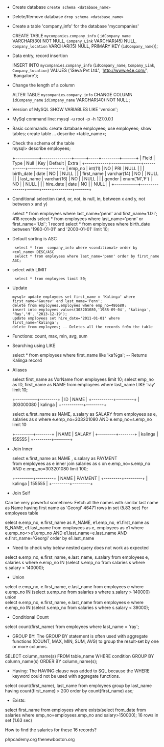 * Create database `create schema <database_name>`
* Delete/Remove database `drop schema <database_name>`
* Create a table 'company_info' for the database 'mycompanies'

    
    CREATE TABLE `mycompanies`.`company_info` (
    `idCompany_name` VARCHAR(30) NOT NULL,
    `Company_Link` VARCHAR(45) NULL,
    `Company_location` VARCHAR(15) NULL,
    PRIMARY KEY (`idCompany_name`));

* Data entry, record insertion 

	INSERT INTO `mycompanies`.`company_info` (`idCompany_name`, `Company_Link`, `Company_location`) 
	VALUES ('iSeva Pvt Ltd.', 'http://www.e4e.com/', 'Bangalore');

* Change the length of a column

	ALTER TABLE `mycompanies`.`company_info` 
	CHANGE COLUMN `idCompany_name` `idCompany_name` VARCHAR(40) NOT NULL ;
	
* Version of MySQL
	SHOW VARIABLES LIKE 'version';
	
* MySql command line:
 	mysql -u root -p -h 127.0.0.1

* Basic commands:
 	create database employees;
 	use employees;
 	show tables;
 	create table ...
    describe <table_name>;

* Check the schema of the table    
mysql> describe employees;

    
    +------------+---------------+------+-----+---------+-------+
    | Field      | Type          | Null | Key | Default | Extra |
    +------------+---------------+------+-----+---------+-------+
    | emp_no     | int(11)       | NO   | PRI | NULL    |       |
    | birth_date | date          | NO   |     | NULL    |       |
    | first_name | varchar(14)   | NO   |     | NULL    |       |
    | last_name  | varchar(16)   | NO   |     | NULL    |       |
    | gender     | enum('M','F') | NO   |     | NULL    |       |
    | hire_date  | date          | NO   |     | NULL    |       |
    +------------+---------------+------+-----+---------+-------+    

* Conditional selection (and, or, not, is null, in, between x and y, not between x and y)


    select * from employees where last_name='penn' and first_name='Uzi'; 418 records
    select * from employees where last_name='penn' or first_name='Uzi'; 1 record
    select * from employees where birth_date between '1980-01-01' and '2000-01-01' limit 10;
    
* Default sorting is ASC
   
       select * from  company_info where <conditional> order by <col_name> DESC/ASC
       select * from employees where last_name='penn' order by first_name ASC;
       
* select with LIMIT
       
       select * from employees limit 50;
 
 * Update 
  
       mysql> update employees set first_name = 'Kalinga' where first_name='Gaurav' and last_name='Penn';
       delete from employees.employees where emp_no=486680;
       insert into employees values(303201080,'1988-09-04', 'kalinga', 'Ray','M', '2013-12-19');
       update employees set hire_date='2011-01-01' where first_name='Kalinga';
       delete from employees; -- Deletes all the records fr0m the table

* Functions: count, max, min, avg, sum

* Searching using LIKE

    
    select * from employees where first_name like 'ka%ga'; -- Returns Kalinga record
    
* Aliases

    select  first_name as VorName from employees limit 10;
    select emp_no as ID, first_name as NAME from employees where last_name LIKE 'ray' limit 10;
	
	+-----------+---------+
	| ID        | NAME    |
	+-----------+---------+
	| 303000080 | kalinga |
	+-----------+---------+    

	select  e.first_name as NAME, s.salary as SALARY
	from employees as e, salaries as s
	where e.emp_no=303201080 AND e.emp_no=s.emp_no limit 10	

	+---------+--------+
	| NAME    | SALARY |
	+---------+--------+
	| kalinga | 155555 |
	+---------+--------+

* Join Inner
 	
 	select e.first_name as NAME , s.salary as PAYMENT  
 	from employees as e 
 	inner join salaries as s 
 	on e.emp_no=s.emp_no 
 	AND e.emp_no=303201080 limit 100;

 	+---------+---------+
	| NAME    | PAYMENT |
	+---------+---------+
	| kalinga |  155555 |
	+---------+---------+

* Join Self

Can be very powerful sometimes:
Fetch all the names with similar last name as Name having first name as 'Georgi'
46471 rows in set (5.83 sec) For employees table

select e.emp_no, e.first_name as A_NAME, e1.emp_no,  e1.first_name as B_NAME, e1.last_name
from employees as e, employees as e1
where e.emp_no<>e1.emp_no AND e1.last_name=e.last_name AND e.first_name='Georgi' order by e1.last_name
 
* Need to check why below nested query does not work as expected

select e.emp_no, e.first_name, e.last_name, s.salary 
from employees e, salaries s 
where e.emp_no IN (select s.emp_no from salaries s where s.salary > 140000); 

* Union 

select e.emp_no, e.first_name, e.last_name 
from employees e 
where e.emp_no IN (select s.emp_no from salaries s 
				   where s.salary > 140000) 
union  
select e.emp_no, e.first_name, e.last_name 
from employees e 
where e.emp_no IN (select s.emp_no from salaries s 
where s.salary < 39000);

* Conditional Count


select count(first_name) from employees where last_name = 'ray';

* GROUP BY: The GROUP BY statement is often used with aggregate functions (COUNT, MAX, MIN, SUM, AVG)
  to group the result-set by one or more columns.

SELECT column_name(s)
FROM table_name
WHERE condition
GROUP BY column_name(s)
ORDER BY column_name(s); 

* Having: The HAVING clause was added to SQL because the WHERE keyword could not be used with aggregate functions.


select count(first_name), last_name 
from employees group by last_name 
having count(first_name) > 200 
order by count(first_name) asc;


* Exists:


select first_name from employees where exists(select from_date from salaries where emp_no=employees.emp_no and salary>150000);
16 rows in set (1.63 sec)

How to find the salaries for these 16 records?

phpcademy.org 
thenewboston.org